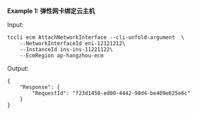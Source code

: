 **Example 1: 弹性网卡绑定云主机**



Input: 

```
tccli ecm AttachNetworkInterface --cli-unfold-argument  \
    --NetworkInterfaceId eni-12121212\
    --InstanceId ins-ins-11221122\
    --EcmRegion ap-hangzhou-ecm
```

Output: 
```
{
    "Response": {
        "RequestId": "f23d1450-ed00-4442-98d4-be409e625e6c"
    }
}
```

